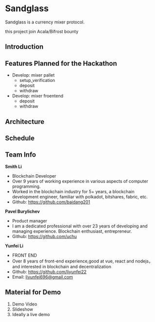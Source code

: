 # Sandglass

Sandglass is a currency mixer protocol.

this project join Acala/Bifrost bounty

## Introduction


## Features Planned for the Hackathon

- Develop: mixer pallet
  - setup_verification
  - deposit
  - withdraw
- Develop: mixer froentend
  - deposit
  - withdraw
## Architecture

## Schedule

## Team Info
**Smith Li**
- Blockchain Developer
- Over 9 years of working experience in various aspects of computer programming.
- Worked in the blockchain industry for 5+ years,  a blockchain development engineer, familiar with polkadot, bitshares, fabric, etc.
- Github: https://github.com/baidang201

**Pavel Burylichev**  
- Product manager
- I am a dedicated professional with over 23 years of developing and managing experience. Blockchain enthusiast, entrepreneur.
- Github: https://github.com/uchu

**Yunfei Li**  
- FRONT END
- Over 8 years of front-end experience,good at vue, react and nodejs，and interested in blockchain and decentralization
- Github: https://github.com/liyunfei22
- Email: liyunfei696@gmail.com

## Material for Demo

1. Demo Video
2. Slideshow
3. Ideally a live demo